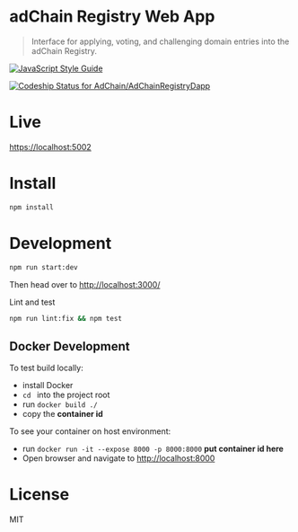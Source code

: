# adChain Registry Web App

> Interface for applying, voting, and challenging domain entries into the adChain Registry.

[![JavaScript Style Guide](https://img.shields.io/badge/code_style-standard-brightgreen.svg)](https://standardjs.com)

[ ![Codeship Status for AdChain/AdChainRegistryDapp](https://app.codeship.com/projects/3bdbcb30-abc8-0135-1d7c-326c62bbc0df/status?branch=master)](https://app.codeship.com/projects/256831)

# Live

[https://localhost:5002](https://localhost:5002)

# Install

```bash
npm install
```

# Development

```bash
npm run start:dev
```

Then head over to [http://localhost:3000/](http://localhost:3000/)

Lint and test

```bash
npm run lint:fix && npm test
```

## Docker Development

To test build locally:
   - install Docker 
   - ```cd ``` into the project root
   - run ```docker build ./```
   - copy the **container id**

To see your container on host environment:
   - run ```docker run -it --expose 8000 -p 8000:8000``` **put container id here**
   - Open browser and navigate to [http://localhost:8000](http://localhost:8000/)


# License

MIT
